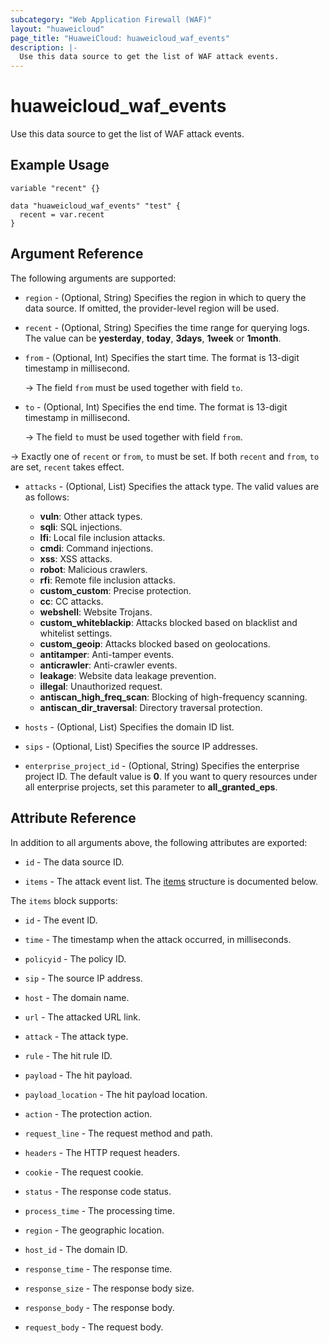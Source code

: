 ```yaml
---
subcategory: "Web Application Firewall (WAF)"
layout: "huaweicloud"
page_title: "HuaweiCloud: huaweicloud_waf_events"
description: |-
  Use this data source to get the list of WAF attack events.
---
```


# huaweicloud_waf_events

Use this data source to get the list of WAF attack events.

## Example Usage

```hcl
variable "recent" {}

data "huaweicloud_waf_events" "test" {
  recent = var.recent
}
```

## Argument Reference

The following arguments are supported:

* `region` - (Optional, String) Specifies the region in which to query the data source.
  If omitted, the provider-level region will be used.

* `recent` - (Optional, String) Specifies the time range for querying logs.
  The value can be **yesterday**, **today**, **3days**, **1week** or **1month**.

* `from` - (Optional, Int) Specifies the start time.
  The format is 13-digit timestamp in millisecond.

  -> The field `from` must be used together with field `to`.

* `to` - (Optional, Int) Specifies the end time.
  The format is 13-digit timestamp in millisecond.

  -> The field `to` must be used together with field `from`.

-> Exactly one of `recent` or `from`, `to` must be set. If both `recent` and `from`, `to` are set, `recent`
  takes effect.

* `attacks` - (Optional, List) Specifies the attack type.
  The valid values are as follows:
  + **vuln**: Other attack types.
  + **sqli**: SQL injections.
  + **lfi**: Local file inclusion attacks.
  + **cmdi**: Command injections.
  + **xss**: XSS attacks.
  + **robot**: Malicious crawlers.
  + **rfi**: Remote file inclusion attacks.
  + **custom_custom**: Precise protection.
  + **cc**: CC attacks.
  + **webshell**: Website Trojans.
  + **custom_whiteblackip**: Attacks blocked based on blacklist and whitelist settings.
  + **custom_geoip**: Attacks blocked based on geolocations.
  + **antitamper**: Anti-tamper events.
  + **anticrawler**: Anti-crawler events.
  + **leakage**: Website data leakage prevention.
  + **illegal**: Unauthorized request.
  + **antiscan_high_freq_scan**: Blocking of high-frequency scanning.
  + **antiscan_dir_traversal**: Directory traversal protection.

* `hosts` - (Optional, List) Specifies the domain ID list.

* `sips` - (Optional, List) Specifies the source IP addresses.

* `enterprise_project_id` - (Optional, String) Specifies the enterprise project ID.
  The default value is **0**.
  If you want to query resources under all enterprise projects, set this parameter to **all_granted_eps**.

## Attribute Reference

In addition to all arguments above, the following attributes are exported:

* `id` - The data source ID.

* `items` - The attack event list.
  The [items](#items_struct) structure is documented below.

<a name="items_struct"></a>
The `items` block supports:

* `id` - The event ID.

* `time` - The timestamp when the attack occurred, in milliseconds.

* `policyid` - The policy ID.

* `sip` - The source IP address.

* `host` - The domain name.

* `url` - The attacked URL link.

* `attack` - The attack type.

* `rule` - The hit rule ID.

* `payload` - The hit payload.

* `payload_location` - The hit payload location.

* `action` - The protection action.

* `request_line` - The request method and path.

* `headers` - The HTTP request headers.

* `cookie` - The request cookie.

* `status` - The response code status.

* `process_time` - The processing time.

* `region` - The geographic location.

* `host_id` - The domain ID.

* `response_time` - The response time.

* `response_size` - The response body size.

* `response_body` - The response body.

* `request_body` - The request body.
